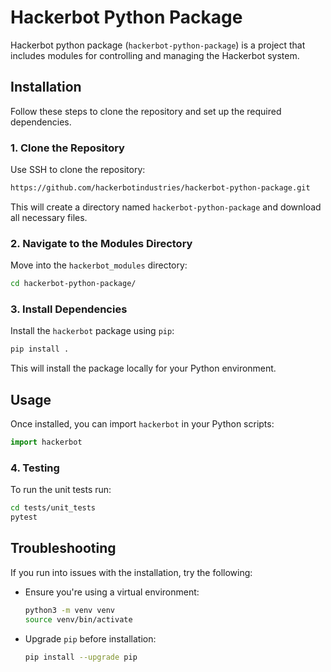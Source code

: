 
# Hackerbot Python Package

Hackerbot python package (`hackerbot-python-package`) is a project that includes modules for controlling and managing the Hackerbot system.

## Installation

Follow these steps to clone the repository and set up the required dependencies.

### 1. Clone the Repository
Use SSH to clone the repository:
```bash
https://github.com/hackerbotindustries/hackerbot-python-package.git
```
This will create a directory named `hackerbot-python-package` and download all necessary files.

### 2. Navigate to the Modules Directory
Move into the `hackerbot_modules` directory:
```bash
cd hackerbot-python-package/
```

### 3. Install Dependencies
Install the `hackerbot` package using `pip`:
```bash
pip install .
```
This will install the package locally for your Python environment.

## Usage
Once installed, you can import `hackerbot` in your Python scripts:
```python
import hackerbot
```

### 4. Testing
To run the unit tests run:
```bash
cd tests/unit_tests
pytest
```

## Troubleshooting
If you run into issues with the installation, try the following:
- Ensure you're using a virtual environment:  
  ```bash
  python3 -m venv venv
  source venv/bin/activate
  ```
- Upgrade `pip` before installation:  
  ```bash
  pip install --upgrade pip
  ```
